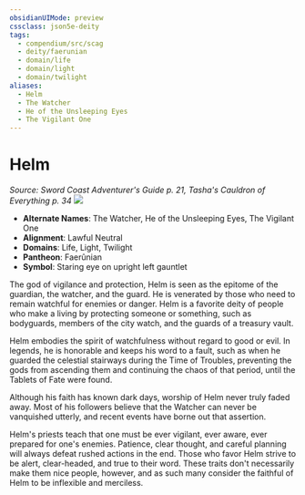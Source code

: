 ```yaml
---
obsidianUIMode: preview
cssclass: json5e-deity
tags:
  - compendium/src/scag
  - deity/faerunian
  - domain/life
  - domain/light
  - domain/twilight
aliases:
  - Helm
  - The Watcher
  - He of the Unsleeping Eyes
  - The Vigilant One
---
```

# Helm
*Source: Sword Coast Adventurer's Guide p. 21, Tasha's Cauldron of Everything p. 34* 
![](/compendium/deities/img/symbol-of-helm.jpg#symbol)

- **Alternate Names**: The Watcher, He of the Unsleeping Eyes, The Vigilant One
- **Alignment**: Lawful Neutral
- **Domains**: Life, Light, Twilight
- **Pantheon**: Faerûnian
- **Symbol**: Staring eye on upright left gauntlet

The god of vigilance and protection, Helm is seen as the epitome of the guardian, the watcher, and the guard. He is venerated by those who need to remain watchful for enemies or danger. Helm is a favorite deity of people who make a living by protecting someone or something, such as bodyguards, members of the city watch, and the guards of a treasury vault.

Helm embodies the spirit of watchfulness without regard to good or evil. In legends, he is honorable and keeps his word to a fault, such as when he guarded the celestial stairways during the Time of Troubles, preventing the gods from ascending them and continuing the chaos of that period, until the Tablets of Fate were found.

Although his faith has known dark days, worship of Helm never truly faded away. Most of his followers believe that the Watcher can never be vanquished utterly, and recent events have borne out that assertion.

Helm's priests teach that one must be ever vigilant, ever aware, ever prepared for one's enemies. Patience, clear thought, and careful planning will always defeat rushed actions in the end. Those who favor Helm strive to be alert, clear-headed, and true to their word. These traits don't necessarily make them nice people, however, and as such many consider the faithful of Helm to be inflexible and merciless.